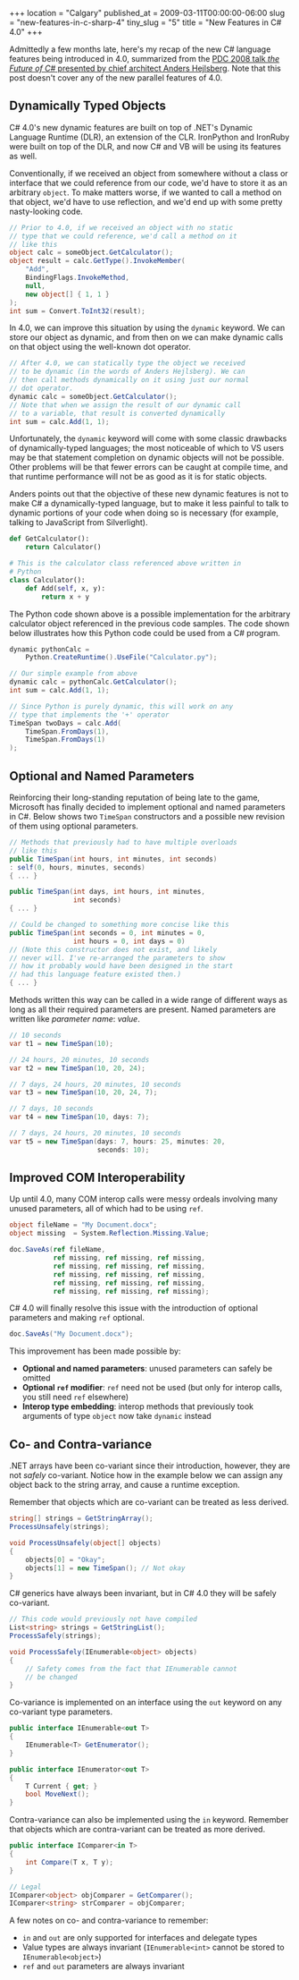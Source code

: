+++
location = "Calgary"
published_at = 2009-03-11T00:00:00-06:00
slug = "new-features-in-c-sharp-4"
tiny_slug = "5"
title = "New Features in C# 4.0"
+++

Admittedly a few months late, here's my recap of the new C# language features being introduced in 4.0, summarized from the [PDC 2008 talk _the Future of C#_ presented by chief architect Anders Hejlsberg](http://channel9.msdn.com/pdc2008/TL16/). Note that this post doesn't cover any of the new parallel features of 4.0.

Dynamically Typed Objects
-------------------------

C# 4.0's new dynamic features are built on top of .NET's Dynamic Language Runtime (DLR), an extension of the CLR. IronPython and IronRuby were built on top of the DLR, and now C# and VB will be using its features as well.

Conventionally, if we received an object from somewhere without a class or interface that we could reference from our code, we'd have to store it as an arbitrary `object`. To make matters worse, if we wanted to call a method on that object, we'd have to use reflection, and we'd end up with some pretty nasty-looking code.

``` csharp
// Prior to 4.0, if we received an object with no static 
// type that we could reference, we'd call a method on it 
// like this
object calc = someObject.GetCalculator();
object result = calc.GetType().InvokeMember(
    "Add", 
    BindingFlags.InvokeMethod, 
    null, 
    new object[] { 1, 1 }
);
int sum = Convert.ToInt32(result);
```

In 4.0, we can improve this situation by using the `dynamic` keyword. We can store our object as dynamic, and from then on we can make dynamic calls on that object using the well-known dot operator.

``` csharp
// After 4.0, we can statically type the object we received 
// to be dynamic (in the words of Anders Hejlsberg). We can 
// then call methods dynamically on it using just our normal 
// dot operator.
dynamic calc = someObject.GetCalculator();
// Note that when we assign the result of our dynamic call 
// to a variable, that result is converted dynamically
int sum = calc.Add(1, 1);
```

Unfortunately, the `dynamic` keyword will come with some classic drawbacks of dynamically-typed languages; the most noticeable of which to VS users may be that statement completion on dynamic objects will not be possible. Other problems will be that fewer errors can be caught at compile time, and that runtime performance will not be as good as it is for static objects.

Anders points out that the objective of these new dynamic features is not to make C# a dynamically-typed language, but to make it less painful to talk to dynamic portions of your code when doing so is necessary (for example, talking to JavaScript from Silverlight).

``` python
def GetCalculator():
    return Calculator()

# This is the calculator class referenced above written in 
# Python
class Calculator():
    def Add(self, x, y):
        return x + y
```

The Python code shown above is a possible implementation for the arbitrary calculator object referenced in the previous code samples. The code shown below illustrates how this Python code could be used from a C# program.

``` csharp
dynamic pythonCalc = 
    Python.CreateRuntime().UseFile("Calculator.py");

// Our simple example from above
dynamic calc = pythonCalc.GetCalculator();
int sum = calc.Add(1, 1);

// Since Python is purely dynamic, this will work on any 
// type that implements the '+' operator
TimeSpan twoDays = calc.Add(
    TimeSpan.FromDays(1), 
    TimeSpan.FromDays(1)
);
```

Optional and Named Parameters
-----------------------------

Reinforcing their long-standing reputation of being late to the game, Microsoft has finally decided to implement optional and named parameters in C#. Below shows two `TimeSpan` constructors and a possible new revision of them using optional parameters.

``` csharp
// Methods that previously had to have multiple overloads 
// like this
public TimeSpan(int hours, int minutes, int seconds)
: self(0, hours, minutes, seconds)
{ ... }

public TimeSpan(int days, int hours, int minutes, 
                int seconds)
{ ... }

// Could be changed to something more concise like this
public TimeSpan(int seconds = 0, int minutes = 0, 
                int hours = 0, int days = 0)
// (Note this constructor does not exist, and likely 
// never will. I've re-arranged the parameters to show 
// how it probably would have been designed in the start 
// had this language feature existed then.)
{ ... }
```

Methods written this way can be called in a wide range of different ways as long as all their required parameters are present. Named parameters are written like _parameter name_: _value_.

``` csharp
// 10 seconds
var t1 = new TimeSpan(10);

// 24 hours, 20 minutes, 10 seconds
var t2 = new TimeSpan(10, 20, 24);

// 7 days, 24 hours, 20 minutes, 10 seconds
var t3 = new TimeSpan(10, 20, 24, 7);

// 7 days, 10 seconds
var t4 = new TimeSpan(10, days: 7);

// 7 days, 24 hours, 20 minutes, 10 seconds
var t5 = new TimeSpan(days: 7, hours: 25, minutes: 20, 
                      seconds: 10);
```

Improved COM Interoperability
-----------------------------

Up until 4.0, many COM interop calls were messy ordeals involving many unused parameters, all of which had to be using `ref`.

``` csharp
object fileName = "My Document.docx";
object missing  = System.Reflection.Missing.Value;

doc.SaveAs(ref fileName, 
           ref missing, ref missing, ref missing, 
           ref missing, ref missing, ref missing, 
           ref missing, ref missing, ref missing, 
           ref missing, ref missing, ref missing, 
           ref missing, ref missing, ref missing);
```

C# 4.0 will finally resolve this issue with the introduction of optional parameters and making `ref` optional.

``` csharp
doc.SaveAs("My Document.docx");
```

This improvement has been made possible by:

* **Optional and named parameters**: unused parameters can safely be omitted
* **Optional `ref` modifier**: `ref` need not be used (but only for interop calls, you still need `ref` elsewhere)
* **Interop type embedding**: interop methods that previously took arguments of type `object` now take `dynamic` instead

Co- and Contra-variance
-----------------------

.NET arrays have been co-variant since their introduction, however, they are not _safely_ co-variant. Notice how in the example below we can assign any object back to the string array, and cause a runtime exception.

Remember that objects which are co-variant can be treated as less derived.

``` csharp
string[] strings = GetStringArray();
ProcessUnsafely(strings);

void ProcessUnsafely(object[] objects)
{
    objects[0] = "Okay";
    objects[1] = new TimeSpan(); // Not okay
}
```

C# generics have always been invariant, but in C# 4.0 they will be safely co-variant.

``` csharp
// This code would previously not have compiled
List<string> strings = GetStringList();
ProcessSafely(strings);

void ProcessSafely(IEnumerable<object> objects)
{
    // Safety comes from the fact that IEnumerable cannot 
    // be changed
}
```

Co-variance is implemented on an interface using the `out` keyword on any co-variant type parameters.

``` csharp
public interface IEnumerable<out T>
{
    IEnumerable<T> GetEnumerator();
}

public interface IEnumerator<out T>
{
    T Current { get; }
    bool MoveNext();
}
```

Contra-variance can also be implemented using the `in` keyword. Remember that objects which are contra-variant can be treated as more derived.

``` csharp
public interface IComparer<in T>
{
    int Compare(T x, T y);
}

// Legal
IComparer<object> objComparer = GetComparer();
IComparer<string> strComparer = objComparer;
```

A few notes on co- and contra-variance to remember:

* `in` and `out` are only supported for interfaces and delegate types
* Value types are always invariant (`IEnumerable<int>` cannot be stored to `IEnumerable<object>`)
* `ref` and `out` parameters are always invariant
